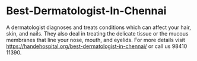 # Best-Dermatologist-In-Chennai
A dermatologist diagnoses and treats conditions which can affect your hair, skin, and nails. They also deal in treating the delicate tissue or the mucous membranes that line your nose, mouth, and eyelids. For more details visit https://handehospital.org/best-dermatologist-in-chennai/ or call us 98410 11390.
